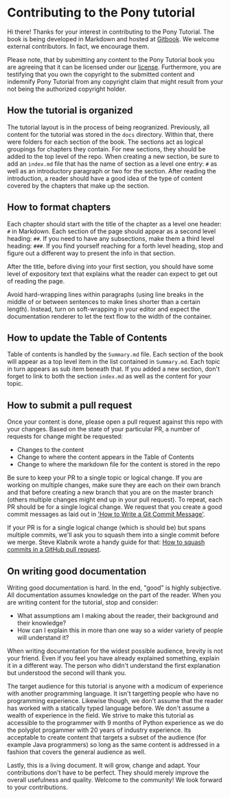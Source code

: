 # Contributing to the Pony tutorial

Hi there! Thanks for your interest in contributing to the Pony Tutorial. The book is being developed in Markdown and hosted at [Gitbook](https://www.gitbook.com/book/ponylang/pony-tutorial/details). We welcome external contributors. In fact, we encourage them.

Please note, that by submitting any content to the Pony Tutorial book you are agreeing that it can be licensed under our [license](LICENSE.md). Furthermore, you are testifying that you own the copyright to the submitted content and indemnify Pony Tutorial from any copyright claim that might result from your not being the authorized copyright holder.

## How the tutorial is organized

The tutorial layout is in the process of being reogranized. Previously, all content for the tutorial was stored in the `docs` directory. Within that, there were folders for each section of the book. The sections act as logical groupings for chapters they contain. For new sections, they should be added to the top level of the repo. When creating a new section, be sure to add an `index.md` file that has the name of section as a level one entry: `#` as well as an introductory paragraph or two for the section. After reading the introduction, a reader should have a good idea of the type of content covered by the chapters that make up the section.

## How to format chapters

Each chapter should start with the title of the chapter as a level one header: `#` in Markdown. Each section of the page should appear as a second level heading: `##`. If you need to have any subsections, make them a third level heading: `###`. If you find yourself reaching for a forth level heading, stop and figure out a different way to present the info in that section.

After the title, before diving into your first section, you should have some level of expository text that explains what the reader can expect to get out of reading the page.

Avoid hard-wrapping lines within paragraphs (using line breaks in the middle of or between sentences to make lines shorter than a certain length). Instead, turn on soft-wrapping in your editor and expect the documentation renderer to let the text flow to the width of the container.

## How to update the Table of Contents

Table of contents is handled by the `Summary.md` file. Each section of the book will appear as a top level item in the list contained in `Summary.md`. Each topic in turn appears as sub item beneath that. If you added a new section, don't forget to link to both the section `index.md` as well as the content for your topic.

## How to submit a pull request

Once your content is done, please open a pull request against this repo with your changes. Based on the state of your particular PR, a number of requests for change might be requested:

* Changes to the content
* Change to where the content appears in the Table of Contents
* Change to where the markdown file for the content is stored in the repo

Be sure to keep your PR to a single topic or logical change. If you are working on multiple changes, make sure they are each on their own branch and that before creating a new branch that you are on the master branch (others multiple changes might end up in your pull request). To repeat, each PR should be for a single logical change. We request that you create a good commit messages as laid out in ['How to Write a Git Commit Message'](http://chris.beams.io/posts/git-commit/).

If your PR is for a single logical change (which is should be) but spans multiple commits, we'll ask you to squash them into a single commit before we merge. Steve Klabnik wrote a handy guide for that: [How to squash commits in a GitHub pull request](http://blog.steveklabnik.com/posts/2012-11-08-how-to-squash-commits-in-a-github-pull-request).

## On writing good documentation

Writing good documentation is hard. In the end, "good" is highly subjective. All documentation assumes knowledge on the part of the reader. When you are writing content for the tutorial, stop and consider:

* What assumptions am I making about the reader, their background and their knowledge?
* How can I explain this in more than one way so a wider variety of people will understand it?

When writing documentation for the widest possible audience, brevity is not your friend. Even if you feel you have already explained something, explain it in a different way. The person who didn't understand the first explanation but understood the second will thank you. 

The target audience for this tutorial is anyone with a modicum of experience with another programming language. It isn't targetting people who have no programming experience. Likewise though, we don't assume that the reader has worked with a statically typed language before. We don't assume a wealth of experience in the field. We strive to make this tutorial as accessible to the programmer with 9 months of Python experience as we do the polyglot progammer with 20 years of industry experience. Its acceptable to create content that targets a subset of the audience (for example Java programmers) so long as the same content is addressed in a fashion that covers the general audience as well.

Lastly, this is a living document. It will grow, change and adapt. Your contributions don't have to be perfect. They should merely improve the overall usefulness and quality. Welcome to the community! We look forward to your contributions.


